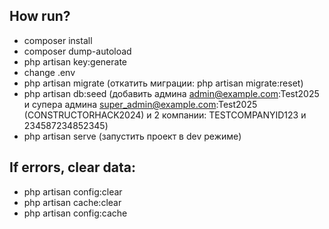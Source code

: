 ## How run?
- composer install
- composer dump-autoload
- php artisan key:generate
- change .env
- php artisan migrate (откатить миграции: php artisan migrate:reset)
- php artisan db:seed (добавить админа admin@example.com:Test2025 и супера админа super_admin@example.com:Test2025 (CONSTRUCTORHACK2024) и 2 компании: TESTCOMPANYID123 и 234587234852345)
- php artisan serve (запустить проект в dev режиме)

## If errors, clear data:
- php artisan config:clear
- php artisan cache:clear
- php artisan config:cache
